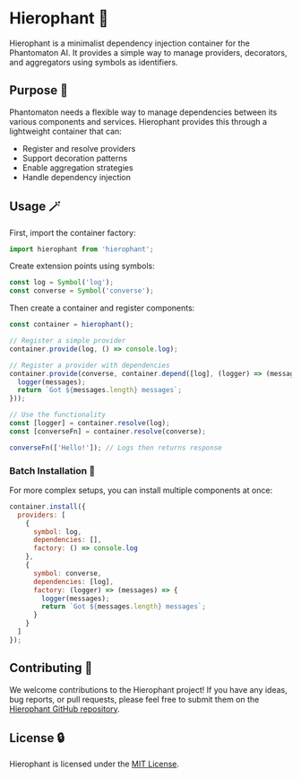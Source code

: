 # Hierophant 🕍

Hierophant is a minimalist dependency injection container for the Phantomaton AI. It provides a simple way to manage providers, decorators, and aggregators using symbols as identifiers.

## Purpose 🧠

Phantomaton needs a flexible way to manage dependencies between its various components and services. Hierophant provides this through a lightweight container that can:

- Register and resolve providers
- Support decoration patterns
- Enable aggregation strategies
- Handle dependency injection

## Usage 🪄

First, import the container factory:

```javascript
import hierophant from 'hierophant';
```

Create extension points using symbols:

```javascript
const log = Symbol('log');
const converse = Symbol('converse');
```

Then create a container and register components:

```javascript
const container = hierophant();

// Register a simple provider
container.provide(log, () => console.log);

// Register a provider with dependencies
container.provide(converse, container.depend([log], (logger) => (messages) => {
  logger(messages);
  return `Got ${messages.length} messages`;
}));

// Use the functionality
const [logger] = container.resolve(log);
const [converseFn] = container.resolve(converse);

converseFn(['Hello!']); // Logs then returns response
```

### Batch Installation 🔮

For more complex setups, you can install multiple components at once:

```javascript
container.install({
  providers: [
    { 
      symbol: log, 
      dependencies: [], 
      factory: () => console.log 
    },
    {
      symbol: converse,
      dependencies: [log],
      factory: (logger) => (messages) => {
        logger(messages);
        return `Got ${messages.length} messages`;
      }
    }
  ]
});
```

## Contributing 🦄

We welcome contributions to the Hierophant project! If you have any ideas, bug reports, or pull requests, please feel free to submit them on the [Hierophant GitHub repository](https://github.com/phantomaton-ai/hierophant).

## License 🔒

Hierophant is licensed under the [MIT License](LICENSE).